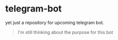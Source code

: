 # telegram-bot

yet just a repository for upcoming telegram bot.
>I'm still thinking about the purpose for this bot

